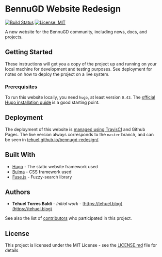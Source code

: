 # BennuGD Website Redesign

[![Build Status](https://travis-ci.org/tehuel/bennugd-redesign.svg?branch=master)](https://travis-ci.org/tehuel/bennugd-redesign) [![License: MIT](https://img.shields.io/badge/license-MIT-brightgreen.svg)](https://opensource.org/licenses/MIT)

A new website for the BennuGD community, including news, docs, and projects.

## Getting Started

These instructions will get you a copy of the project up and running on your local machine for development and testing purposes. See deployment for notes on how to deploy the project on a live system.

### Prerequisites

To run this website locally, you need `hugo`, at least version `0.43`. The [official Hugo installation guide](https://gohugo.io/getting-started/installing/) is a good starting point.

## Deployment

The deployment of this website is [managed using TravisCI](https://travis-ci.org/tehuel/bennugd-redesign) and Github Pages. The live version always corresponds to the `master` branch, and can be seen in [tehuel.github.io/bennugd-redesign/](https://tehuel.github.io/bennugd-redesign/).

## Built With

* [Hugo](https://gohugo.io/) - The static website framework used
* [Bulma](https://bulma.io/) - CSS framework used
* [Fuse.js](http://fusejs.io/) - Fuzzy-search library

## Authors

* **Tehuel Torres Baldi** - *Initial work* - [https://tehuel.blog](https://tehuel.blog)

See also the list of [contributors](https://github.com/tehuel/bennugd-website/contributors) who participated in this project.

## License

This project is licensed under the MIT License - see the [LICENSE.md](LICENSE.md) file for details
